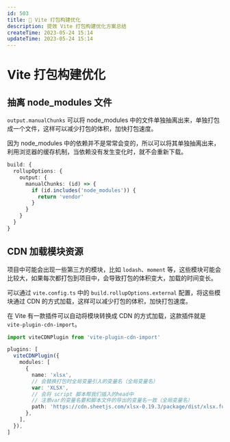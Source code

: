 ```yaml
---
id: 503
title: 🎇 Vite 打包构建优化
description: 提效 Vite 打包构建优化方案总结
createTime: 2023-05-24 15:14
updateTime: 2023-05-24 15:14
---
```


# Vite 打包构建优化

## 抽离 node_modules 文件

`output.manualChunks` 可以将 node_modules 中的文件单独抽离出来，单独打包成一个文件，这样可以减少打包的体积，加快打包速度。

因为 node_modules 中的依赖并不是常常会变的，所以可以将其单独抽离出来，利用浏览器的缓存机制，当依赖没有发生变化时，就不会重新下载。

```ts
build: {
  rollupOptions: {
    output: {
      manualChunks: (id) => {
        if (id.includes('node_modules')) {
          return 'vendor'
        }
      }
    }
  }
}
```

## CDN 加载模块资源

项目中可能会出现一些第三方的模块，比如 `lodash`、`moment` 等，这些模块可能会比较大，如果每次都打包到项目中，会导致打包的体积变大，加载的时间变长。

可以通过 `vite.config.ts` 中的 `build.rollupOptions.external` 配置，将这些模块通过 CDN 的方式加载，这样可以减少打包的体积，加快打包速度。

在 Vite 有一款插件可以自动将模块转换成 CDN 的方式加载，这款插件就是 `vite-plugin-cdn-import`。

```ts
import viteCDNPlugin from 'vite-plugin-cdn-import'

plugins: [
  viteCDNPlugin({
    modules: [
      {
        name: 'xlsx',
        // 会替换打包时全局变量引入的变量名（全局变量名）
        var: 'XLSX',
        // 会将 script 脚本帮我们插入的head中
        // 注意var的变量名要和脚本文件的导出的变量名一致（全局变量名）
        path: 'https://cdn.sheetjs.com/xlsx-0.19.3/package/dist/xlsx.full.min.js',
      },
    ],
  }),
]
```